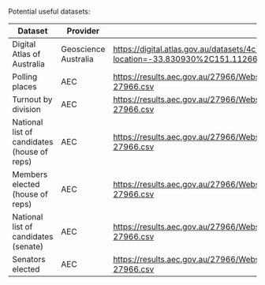 Potential useful datasets:

|Dataset|Provider|URL|
|-------|--------|---|
|Digital Atlas of Australia|Geoscience Australia|https://digital.atlas.gov.au/datasets/4c72407748064bc49679635538e395ba_2/explore?location=-33.830930%2C151.112662%2C10.00|
|Polling places|AEC|https://results.aec.gov.au/27966/Website/Downloads/GeneralPollingPlacesDownload-27966.csv|
|Turnout by division|AEC|https://results.aec.gov.au/27966/Website/Downloads/HouseTurnoutByDivisionDownload-27966.csv|
|National list of candidates (house of reps)|AEC|https://results.aec.gov.au/27966/Website/Downloads/HouseCandidatesDownload-27966.csv|
|Members elected (house of reps)|AEC|https://results.aec.gov.au/27966/Website/Downloads/HouseMembersElectedDownload-27966.csv|
|National list of candidates (senate)|AEC|https://results.aec.gov.au/27966/Website/Downloads/SenateCandidatesDownload-27966.csv|
|Senators elected|AEC|https://results.aec.gov.au/27966/Website/Downloads/SenateSenatorsElectedDownload-27966.csv|
